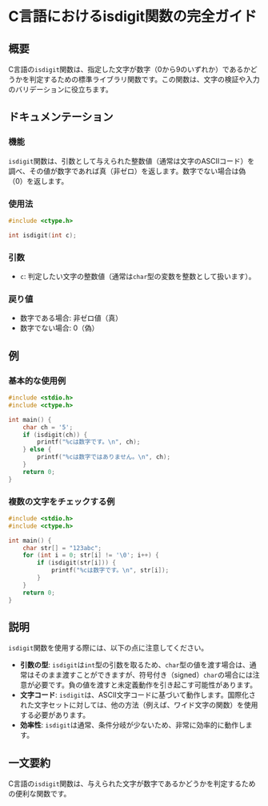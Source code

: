 <!--
Meta Description: # C言語におけるisdigit関数の完全ガイド ## 概要 C言語の`isdigit`関数は、指定した文字が数字（0から9のいずれか）であるかどうかを判定するための標準ライブラリ関数です。この関数は、文字の検証や入力のバリデーションに役立ちます。 ## ドキュメンテーション ### 機能 `isd...
Meta Keywords: isdigit, int, include, char, str
-->

# C言語におけるisdigit関数の完全ガイド

## 概要
C言語の`isdigit`関数は、指定した文字が数字（0から9のいずれか）であるかどうかを判定するための標準ライブラリ関数です。この関数は、文字の検証や入力のバリデーションに役立ちます。

## ドキュメンテーション

### 機能
`isdigit`関数は、引数として与えられた整数値（通常は文字のASCIIコード）を調べ、その値が数字であれば真（非ゼロ）を返します。数字でない場合は偽（0）を返します。

### 使用法
```c
#include <ctype.h>

int isdigit(int c);
```

### 引数
- `c`: 判定したい文字の整数値（通常は`char`型の変数を整数として扱います）。

### 戻り値
- 数字である場合: 非ゼロ値（真）
- 数字でない場合: 0（偽）

## 例

### 基本的な使用例
```c
#include <stdio.h>
#include <ctype.h>

int main() {
    char ch = '5';
    if (isdigit(ch)) {
        printf("%cは数字です。\n", ch);
    } else {
        printf("%cは数字ではありません。\n", ch);
    }
    return 0;
}
```

### 複数の文字をチェックする例
```c
#include <stdio.h>
#include <ctype.h>

int main() {
    char str[] = "123abc";
    for (int i = 0; str[i] != '\0'; i++) {
        if (isdigit(str[i])) {
            printf("%cは数字です。\n", str[i]);
        }
    }
    return 0;
}
```

## 説明
`isdigit`関数を使用する際には、以下の点に注意してください。

- **引数の型**: `isdigit`は`int`型の引数を取るため、`char`型の値を渡す場合は、通常はそのまま渡すことができますが、符号付き（signed）`char`の場合には注意が必要です。負の値を渡すと未定義動作を引き起こす可能性があります。
- **文字コード**: `isdigit`は、ASCII文字コードに基づいて動作します。国際化された文字セットに対しては、他の方法（例えば、ワイド文字の関数）を使用する必要があります。
- **効率性**: `isdigit`は通常、条件分岐が少ないため、非常に効率的に動作します。

## 一文要約
C言語の`isdigit`関数は、与えられた文字が数字であるかどうかを判定するための便利な関数です。